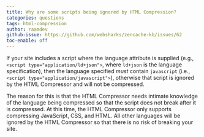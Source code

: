```yaml
---
title: Why are some scripts being ignored by HTML Compression?
categories: questions
tags: html-compression
author: raamdev
github-issue: https://github.com/websharks/zencache-kb/issues/62
toc-enable: off
---
```


If your site includes a script where the language attribute is supplied (e.g., `<script type="application/ld+json">`, where `ld+json` is the language specification), then the language specified _must_ contain `javascript` (i.e., `<script type="application/javascript">`), otherwise that script is ignored by the HTML Compressor and will not be compressed.

The reason for this is that the HTML Compressor needs intimate knowledge of the language being compressed so that the script does not break after it is compressed. At this time, the HTML Compressor only supports compressing JavaScript, CSS, and HTML. All other languages will be ignored by the HTML Compressor so that there is no risk of breaking your site.
